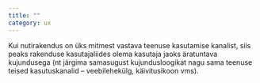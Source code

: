 ```yaml
---
title: ""
category: ux
---
```

Kui nutirakendus on üks mitmest vastava teenuse kasutamise kanalist, siis peaks
rakenduse kasutajaliides olema kasutaja jaoks äratuntava kujundusega (nt järgima
samasugust kujundusloogikat nagu sama teenuse teised kasutuskanalid –
veebilehekülg, käivitusikoon vms).
